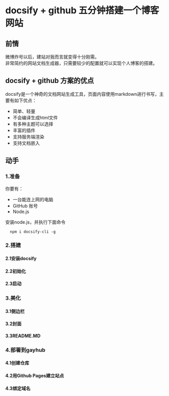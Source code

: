 # 

# docsify + github 五分钟搭建一个博客网站

## 前情

微博炸号以后，建站对我而言就变得十分刚需。  
非常简约的网站文档生成器，只需要较少的配置就可以实现个人博客的搭建。

## docsify + github 方案的优点

docsify是一个神奇的文档网站生成工具，页面内容使用markdown进行书写，主要有如下优点：

- 简单、轻量
- 不会编译生成html文件
- 有多种主题可以选择
- 丰富的插件
- 支持服务端渲染
- 支持文档嵌入

## 动手

### 1.准备

你要有：
- 一台能连上网的电脑
- GitHub 账号
- Node.js

安装node.js，并执行下面命令

      npm i docsify-cli -g


### 2.搭建

#### 2.1安装docsify

#### 2.2初始化

#### 2.3启动

### 3.美化

#### 3.1侧边栏
#### 3.2封面
#### 3.3README.MD

### 4.部署到gayhub
#### 4.1创建仓库
#### 4.2用Github Pages建立站点
#### 4.3绑定域名
